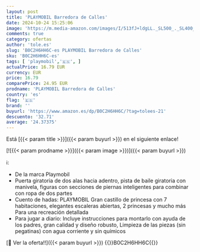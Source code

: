 ```yaml
---
layout: post
title: 'PLAYMOBIL Barredora de Calles'
date: 2024-10-24 15:25:06
image: 'https://m.media-amazon.com/images/I/513fJ+ldgLL._SL500_._SL400_.jpg'
comments: true
category: ofertas
author: 'tole.es'
slug: 'B0C2H6HH6C-es PLAYMOBIL Barredora de Calles'
sku: 'B0C2H6HH6C-es'
tags: [ 'playmobil','🇪🇸', ]
actualPrice: 16.79 EUR
currency: EUR
price: 16.79
comparePrice: 24.95 EUR
prodname: 'PLAYMOBIL Barredora de Calles'
country: 'es'
flag: '🇪🇸'
brand: ''
buyurl: 'https://www.amazon.es/dp/B0C2H6HH6C/?tag=tolees-21'
descuento: '32.71'
average: '24.37375'
---
```


Está [{{< param title >}}]({{< param buyurl >}}) en el siguiente enlace!

[![{{< param prodname >}}]({{< param image >}})]({{< param buyurl >}})

ℹ️:

- De la marca Playmobil
- Puerta giratoria de dos alas hacia adentro, pista de baile giratoria con manivela, figuras con secciones de piernas inteligentes para combinar con ropa de dos partes
- Cuento de hadas: PLAYMOBIL Gran castillo de princesa con 7 habitaciones, elegantes escaleras abiertas, 2 princesas y mucho más Para una recreación detallada
- Para jugar a diario: Incluye instrucciones para montarlo con ayuda de los padres, gran calidad y diseño robusto, Limpieza de las piezas (sin pegatinas) con agua corriente y sin químicos

[🛒 Ver la oferta!!]({{< param buyurl >}})
{{<world>}}B0C2H6HH6C{{</world>}}
